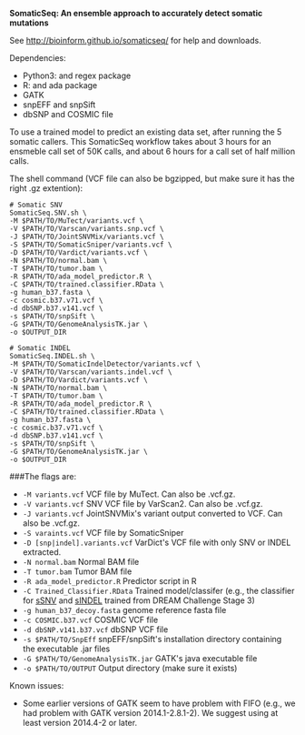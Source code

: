 <b>SomaticSeq: An ensemble approach to accurately detect somatic mutations</b>

See http://bioinform.github.io/somaticseq/ for help and downloads. 

Dependencies:
* Python3: and regex package
* R: and ada package
* GATK
* snpEFF and snpSift
* dbSNP and COSMIC file


To use a trained model to predict an existing data set, after running the 5 somatic callers. 
This SomaticSeq workflow takes about 3 hours for an ensmeble call set of 50K calls, and about 6 hours for a call set of half million calls. 

The shell command (VCF file can also be bgzipped, but make sure it has the right .gz extention):
```
# Somatic SNV
SomaticSeq.SNV.sh \
-M $PATH/TO/MuTect/variants.vcf \
-V $PATH/TO/Varscan/variants.snp.vcf \
-J $PATH/TO/JointSNVMix/variants.vcf \
-S $PATH/TO/SomaticSniper/variants.vcf \
-D $PATH/TO/Vardict/variants.vcf \
-N $PATH/TO/normal.bam \
-T $PATH/TO/tumor.bam \
-R $PATH/TO/ada_model_predictor.R \
-C $PATH/TO/trained.classifier.RData \
-g human_b37.fasta \
-c cosmic.b37.v71.vcf \
-d dbSNP.b37.v141.vcf \
-s $PATH/TO/snpSift \
-G $PATH/TO/GenomeAnalysisTK.jar \
-o $OUTPUT_DIR

# Somatic INDEL
SomaticSeq.INDEL.sh \
-M $PATH/TO/SomaticIndelDetector/variants.vcf \
-V $PATH/TO/Varscan/variants.indel.vcf \
-D $PATH/TO/Vardict/variants.vcf \
-N $PATH/TO/normal.bam \
-T $PATH/TO/tumor.bam \
-R $PATH/TO/ada_model_predictor.R \
-C $PATH/TO/trained.classifier.RData \
-g human_b37.fasta \
-c cosmic.b37.v71.vcf \
-d dbSNP.b37.v141.vcf \
-s $PATH/TO/snpSift \
-G $PATH/TO/GenomeAnalysisTK.jar \
-o $OUTPUT_DIR
```

###The flags are:

- `-M variants.vcf`
    VCF file by MuTect. Can also be .vcf.gz.
- `-V variants.vcf`
    SNV VCF file by VarScan2. Can also be .vcf.gz.
- `-J variants.vcf`
    JointSNVMix's variant output converted to VCF. Can also be .vcf.gz.
- `-S varaints.vcf` 
    VCF file by SomaticSniper
- `-D [snp|indel].variants.vcf` 
    VarDict's VCF file with only SNV or INDEL extracted.
- `-N normal.bam` 
    Normal BAM file
- `-T tumor.bam` 
    Tumor BAM file
- `-R ada_model_predictor.R` 
    Predictor script in R
- `-C Trained_Classifier.RData` 
    Trained model/classifer (e.g., the classifier for [sSNV](https://drive.google.com/open?id=0B9pfRlnkG-Z7QWdPVzZOWm5zbUU) and [sINDEL](https://drive.google.com/open?id=0B9pfRlnkG-Z7THRzcFZoaDBpdUE) trained from DREAM Challenge Stage 3)
- `-g human_b37_decoy.fasta` 
    genome reference fasta file
- `-c COSMIC.b37.vcf`
    COSMIC VCF file
- `-d dbSNP.v141.b37.vcf`
    dbSNP VCF file
- `-s $PATH/TO/SnpEff`
    snpEFF/snpSift's installation directory containing the executable .jar files
- `-G $PATH/TO/GenomeAnalysisTK.jar`
    GATK's java executable file
- `-o $PATH/TO/OUTPUT` 
    Output directory (make sure it exists)

Known issues:
* Some earlier versions of GATK seem to have problem with FIFO (e.g., we had problem with GATK version 2014.1-2.8.1-2). We suggest using at least version 2014.4-2 or later.
